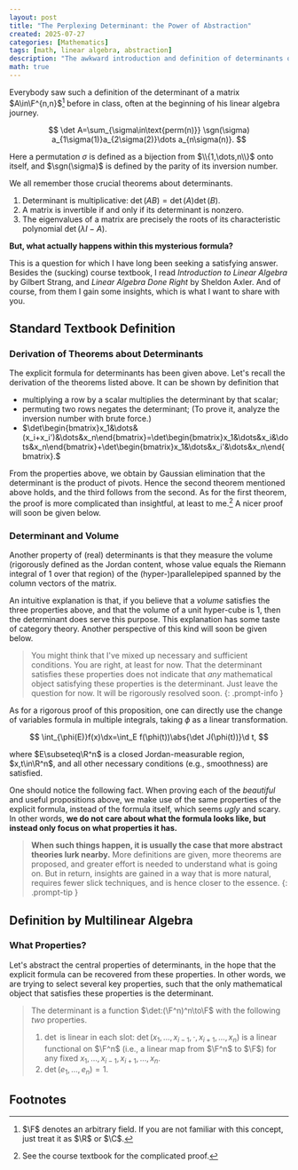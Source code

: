 ```yaml
---
layout: post
title: "The Perplexing Determinant: the Power of Abstraction"
created: 2025-07-27
categories: [Mathematics]
tags: [math, linear algebra, abstraction]
description: "The awkward introduction and definition of determinants often puzzle beginners, including me. However, as the level of abstraction increases, its motivation becomes clearer and the underlying elegance emerges."
math: true
---
```


Everybody saw such a definition of the determinant of a matrix $A\in\F^{n,n}$[^fn-field] before in class, often at the beginning of his linear algebra journey.

$$
\det A=\sum_{\sigma\in\text{perm(n)}} \sgn(\sigma) a_{1\sigma(1)}a_{2\sigma(2)}\dots a_{n\sigma(n)}.
$$

Here a permutation $\sigma$ is defined as a bijection from $\\{1,\dots,n\\}$ onto itself, and $\sgn(\sigma)$ is defined by the parity of its inversion number.

<!-- $$
\sgn(\sigma)=(-1)^{\#\cbra{(i,j):\sigma(i)>\sigma(j),1\leq i<j\leq n}}.
$$ -->

We all remember those crucial theorems about determinants.
1. Determinant is multiplicative: $\det(AB)=\det(A)\det(B)$.
2. A matrix is invertible if and only if its determinant is nonzero.
3. The eigenvalues of a matrix are precisely the roots of its characteristic polynomial $\det(\lambda I-A)$.

**But, what actually happens within this mysterious formula?**

This is a question for which I have long been seeking a satisfying answer. Besides the (sucking) course textbook, I read *Introduction to Linear Algebra* by Gilbert Strang, and *Linear Algebra Done Right* by Sheldon Axler. And of course, from them I gain some insights, which is what I want to share with you.


## Standard Textbook Definition

### Derivation of Theorems about Determinants

The explicit formula for determinants has been given above. Let's recall the derivation of the theorems listed above. It can be shown by definition that
- multiplying a row by a scalar multiplies the determinant by that scalar;
- permuting two rows negates the determinant; (To prove it, analyze the inversion number with brute force.)
- $\det\begin{bmatrix}x_1&\dots&(x_i+x_i')&\dots&x_n\end{bmatrix}=\det\begin{bmatrix}x_1&\dots&x_i&\dots&x_n\end{bmatrix}+\det\begin{bmatrix}x_1&\dots&x_i'&\dots&x_n\end{bmatrix}.$

From the properties above, we obtain by Gaussian elimination that the determinant is the product of pivots. Hence the second theorem mentioned above holds, and the third follows from the second. As for the first theorem, the proof is more complicated than insightful, at least to me.[^fn-multiplicative-det] A nicer proof will soon be given below.

### Determinant and Volume

Another property of (real) determinants is that they measure the volume (rigorously defined as the Jordan content, whose value equals the Riemann integral of $1$ over that region) of the (hyper-)parallelepiped spanned by the column vectors of the matrix.

An intuitive explanation is that, if you believe that a *volume* satisfies the three properties above, and that the volume of a unit hyper-cube is $1$, then the determinant does serve this purpose. This explanation has some taste of category theory. Another perspective of this kind will soon be given below.

> You might think that I've mixed up necessary and sufficient conditions. You are right, at least for now. That the determinant satisfies these properties does not indicate that *any* mathematical object satisfying these properties is the determinant. Just leave the question for now. It will be rigorously resolved soon.
{: .prompt-info }

As for a rigorous proof of this proposition, one can directly use the change of variables formula in multiple integrals, taking $\phi$ as a linear transformation.

$$
\int_{\phi(E)}f(x)\dx=\int_E f(\phi(t))\abs{\det J(\phi(t))}\d t,
$$

where $E\subseteq\R^n$ is a closed Jordan-measurable region, $x,t\in\R^n$, and all other necessary conditions (e.g., smoothness) are satisfied.

One should notice the following fact. When proving each of the *beautiful* and useful propositions above, we make use of the same properties of the explicit formula, instead of the formula itself, which seems *ugly* and scary. In other words, **we do not care about what the formula looks like, but instead only focus on what properties it has.**

> **When such things happen, it is usually the case that more abstract theories lurk nearby.** More definitions are given, more theorems are proposed, and greater effort is needed to understand what is going on. But in return, insights are gained in a way that is more natural, requires fewer slick techniques, and is hence closer to the essence.
{: .prompt-tip }


## Definition by Multilinear Algebra

### What Properties?

Let's abstract the central properties of determinants, in the hope that the explicit formula can be recovered from these properties. In other words, we are trying to select several key properties, such that the only mathematical object that satisfies these properties is the determinant.

> The determinant is a function $\det:(\F^n)^n\to\F$ with the following *two* properties.
> 1. $\det$ is linear in each slot: $\det(x_1,\dots,x_{i-1},\cdot,x_{i+1},\dots,x_n)$ is a linear functional on $\F^n$ (i.e., a linear map from $\F^n$ to $\F$) for any fixed $x_1,\dots,x_{i-1},x_{i+1},\dots,x_n$.
> 2. $\det(e_1,\dots,e_n)=1$.




## Footnotes

[^fn-field]: $\F$ denotes an arbitrary field. If you are not familiar with this concept, just treat it as $\R$ or $\C$.
[^fn-multiplicative-det]: See the course textbook for the complicated proof.